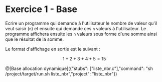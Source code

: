 # Exercice 1 - Base

Ecrire un programme qui demande à l'utilisateur le nombre de valeur qu'il veut saisir (`n`) et ensuite qui demande ces `n` valeurs à l'utilisateur. 
Le programme affichera ensuite les `n` valeurs sous forme d'une somme ainsi que le résultat de la somme. 

Le format d'affichage en sortie est le suivant : 
```math
1+2+3+4+5=15
```

@[Base allocation dynamique]({"stubs": ["liste_nbr.c"],"command": "sh /project/target/run.sh liste_nbr","project": "liste_nbr"})